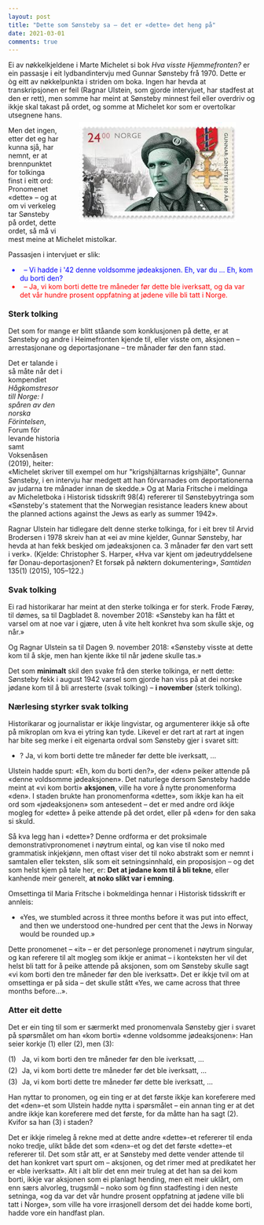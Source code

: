 ```yaml
---
layout: post
title: "Dette som Sønsteby sa – det er «dette» det heng på"
date: 2021-03-01
comments: true
---
```


<script src="//use.edgefonts.net/unifrakturcook:n7:all.js"></script>
<style>
h3 {
margin-top: 1.2em;
}
  ol {
  margin-left: 0;
  padding-left: 0;
  margin-top: .4em;
}
ol li {
  display: block;
  margin-bottom: .4em;
  margin-left: 2em;
}
ol li::before {
  display: inline-block;
  content: "(" counter(item) ") ";
  counter-increment: item;
  width: 2em;
  margin-left: -2em;
}
figcaption {
    color: #333;
    text-align: center;
    font-family: Optima, Candara, Calibri, Arial, sans-serif;
    font-size: .8em;
  line-height: 1.2em;
}	
  .zoom:hover {
  -ms-transform: scale(3); /* IE 9 */
  -webkit-transform: scale(3); /* Safari 3-8 */
  transform: scale(2); 
  transform-origin: 100% 0%;
}
  .small {
  font-variant: small-caps;
}
</style>

<div class="ingress">
<p>
Ei av nøkkelkjeldene i Marte Michelet si bok <i>Hva visste Hjemmefronten?</i> er ein passasje i eit lydbandintervju med Gunnar Sønsteby frå 1970. Dette er òg eitt av nøkkelpunkta i striden om boka. Ingen har hevda at transkripsjonen er feil (Ragnar Ulstein, som gjorde intervjuet, har stadfest at den er rett), men somme har meint at Sønsteby minnest feil eller overdriv og ikkje skal takast på ordet, og somme at Michelet kor som er overtolkar utsegnene hans.</p> 
<div style="float:right;"><figure class="rightfig" style="margin-top: -8px"><img style="width:320px" src="/pics/gunnar.jpg"></figure></div><p>Men det ingen, etter det eg har kunna sjå, har nemnt, er at brennpunktet for tolkinga finst i eitt ord: Pronomenet «dette» – og at om vi verkeleg tar Sønsteby på ordet, dette ordet, så må vi mest meine at Michelet mistolkar.
</p></div> 
<p>Passasjen i intervjuet er slik:</p>
<ul id="pubs"><li style="color: blue"> &nbsp; – Vi hadde i '42 denne voldsomme jødeaksjonen. Eh, var du ... Eh, kom du borti den?</li><li style="color: red"> &nbsp; – Ja, vi kom borti dette tre måneder før dette ble iverksatt, og da var det vår hundre prosent oppfatning at jødene ville bli tatt i Norge.</li></ul>
<h3>Sterk tolking</h3>
<p>Det som for mange er blitt ståande som konklusjonen på dette, er at Sønsteby og andre i Heimefronten kjende til, eller visste om, aksjonen – arrestasjonane og deportasjonane – tre månader før den fann stad.</p>
<div style="float:right;"><figure class="rightfig"><img style="width:310px; -webkit-mask-box-image: url(http://www.html5rocks.com/en/tutorials/masking/adobe/stampTiles.svg) 35 repeat; mask-box-image: url(http://www.html5rocks.com/en/tutorials/masking/adobe/stampTiles.svg) repeat;" src="/pics/marte.jpg"></figure></div><p>
Det er talande i så måte når det i kompendiet <i>Hågkomstresor till Norge: I spåren av den norska Förintelsen</i>, Forum för levande historia samt Voksenåsen (2019), heiter: «Michelet skriver till exempel om hur "krigshjältarnas krigshjälte", Gunnar Sønsteby, i en intervju har medgett att han förvarnades om deportationerna av judarna tre månader innan de skedde.» Og at Maria Fritsche i meldinga av Micheletboka i Historisk tidsskrift 98(4) refererer til Sønstebyytringa som «Sønsteby's statement that the Norwegian resistance leaders knew about the planned actions against the Jews as early as summer 1942».</p>
<p>Ragnar Ulstein har tidlegare delt denne sterke tolkinga, for i eit brev til Arvid Brodersen i 1978 skreiv han at
«ei av mine kjelder, Gunnar Sønsteby, har hevda at han fekk beskjed om jødeaksjonen ca. 3 månader før den vart sett i verk». (Kjelde: Christopher S. Harper, «Hva var kjent om jødeutryddelsene før Donau-deportasjonen? Et forsøk på nøktern dokumentering», <i>Samtiden</i> 135(1) (2015), 105–122.)</p>
<h3>Svak tolking</h3>
<p>
Ei rad historikarar har meint at den sterke tolkinga er for sterk. Frode Færøy, til dømes, sa til Dagbladet 8. november 2018: «Sønsteby kan ha fått et varsel om at noe var i gjære, uten å vite helt konkret hva som skulle skje, og når.»
</p>
<p>Og Ragnar Ulstein sa til Dagen 9. november 2018: «Sønsteby visste at dette kom til å skje, men han kjente ikke til når jødene skulle tas.»</p>
<p>Det som <b>minimalt</b> skil den svake frå den sterke tolkinga, er nett dette: Sønsteby fekk i august 1942 varsel som gjorde han viss på at dei norske jødane kom til å bli arresterte (svak tolking) – <b>i november</b> (sterk tolking).
<h3>Nærlesing styrker svak tolking</h3>
<p>Historikarar og journalistar er ikkje lingvistar, og argumenterer ikkje så ofte på mikroplan om kva ei ytring kan tyde. Likevel er det rart at rart at ingen har bite seg merke i eit eigenarta ordval som Sønsteby gjer i svaret sitt:</p><ul><li>? Ja, vi kom borti dette tre måneder før dette ble iverksatt, …</li></ul>
<p>
 Ulstein hadde spurt: «Eh, kom du borti den?», der «den» peiker attende på «denne voldsomme jødeaksjonen». Det naturlege dersom Sønsteby hadde meint at «vi kom borti» <b>aksjonen</b>, ville ha vore å nytte pronomenforma «den». I staden brukte han pronomenforma «dette», som ikkje kan ha eit ord som «jødeaksjonen» som antesedent – det er med andre ord ikkje mogleg for «dette» å peike attende på det ordet, eller på «den» for den saka si skuld. 
</p>
<p>Så kva legg han i «dette»? Denne ordforma er det proksimale demonstrativpronomenet i nøytrum eintal, og kan vise til noko med grammatisk inkjekjønn, men oftast viser det til noko abstrakt som er nemnt i samtalen eller teksten, slik som eit setningsinnhald, ein proposisjon – og det som helst kjem på tale her, er: <b>Det at jødane kom til å bli tekne</b>, eller kanhende meir generelt, <b>at noko slikt var i emning</b>.
</p>
<p>Omsettinga til Maria Fritsche i bokmeldinga hennar i Historisk tidsskrift er annleis:</p> <ul><li>«Yes, we stumbled across it three months before it was put into effect, and then we understood one-hundred per cent that the Jews in Norway would be rounded up.»</li></ul> <p>Dette pronomenet – «it» – er det personlege pronomenet i nøytrum singular, og kan referere til alt mogleg som ikkje er animat – i konteksten her vil det helst bli tatt for å peike attende på aksjonen,  som om Sønsteby skulle sagt «vi kom borti den tre måneder før den ble iverksatt». Det er ikkje tvil om at omsettinga er på sida – det skulle stått «Yes, we came across that three months before…».
</p>
<h3>Atter eit dette</h3>
<p>
Det er ein ting til som er særmerkt med pronomenvala Sønsteby gjer i svaret på spørsmålet om han «kom borti» «denne voldsomme jødeaksjonen»: Han seier korkje (1) eller (2), men (3):
</p>
<ol style="margin-top: .4em; counter-reset: item 0"><li>Ja, vi kom borti den tre måneder før den ble iverksatt, …
</li>
<li>Ja, vi kom borti dette tre måneder før det ble iverksatt, …
</li>
<li>Ja, vi kom borti dette tre måneder før dette ble iverksatt, …
</li></ol>
<p>
Han nyttar to pronomen, og ein ting er at det første ikkje kan koreferere med det «den»-et som Ulstein hadde nytta i spørsmålet – ein annan ting er at det andre ikkje kan koreferere med det første, for da måtte han ha sagt (2). Kvifor sa han (3) i staden?
</p>
<p>Det er ikkje rimeleg å rekne med at dette andre «dette»-et refererer til enda noko tredje, ulikt både det som «den»-et og det det første «dette»-et refererer til. Det som står att, er at Sønsteby med dette vender attende til det han konkret vart spurt om – aksjonen, og det rimer med at predikatet her er «ble iverksatt». Alt i alt blir det enn meir truleg at det han sa dei kom borti, ikkje var aksjonen som ei planlagt hending, men eit meir uklårt, om enn særs alvorleg, trugsmål – noko som òg finn stadfesting i den neste setninga, «og da var det vår hundre prosent oppfatning at jødene ville bli tatt i Norge», som ville ha vore irrasjonell dersom det dei hadde kome borti, hadde vore ein handfast plan.</p>
